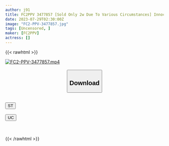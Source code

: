 ```yaml
---
author: j91
title: FC2PPV 3477857 [Sold Only 2w Due To Various Circumstances] Innocent Mini-Ri Brown J Is Trained To Onaho / Sensitivity 300% 18-Year-Old Adolescent Vaginal Cum Shot (After School Nesting Sex / 4k 95 Minutes Individual Shooting / First Shooting) [cen]
date: 2023-07-29T02:30:00Z
image: "FC2-PPV-3477857.jpg"
tags: [Uncensored, ]
maker: [FC2PPV]
actress: []
---
```



{{< rawhtml >}}

<div class="video" data-videoid="ZbQlodaZ3lcqvoo">
    <a href="javascript:;">
        <img src="https://my.j91.asia/posts/FC2-PPV-3477857/FC2-PPV-3477857.jpg" width="WIDTH" height="HEIGHT" alt="FC2-PPV-3477857.mp4" loading="lazy">
    </a>
</div>

<script type="text/javascript" src="https://j91.asia/asset/on-demand-st.js"></script>

<br>
  <link rel="stylesheet" href="https://j91.asia/asset/bs5.css">
  
  <center>
  <button class="btn btn-primary" type="button" data-bs-toggle="collapse" data-bs-target=".multi-collapse" aria-expanded="false" aria-controls="multiCollapseExample1 multiCollapseExample2"><h2>Download</h2></button></center>
</p>
<div class="row">
  <div class="col">
    <div class="collapse multi-collapse" id="multiCollapseExample1">
      <div class="card card-body">
	      	      <br>
<div class="buttons">  
<a href="https://streamtape.to/v/ZbQlodaZ3lcqvoo"><button class="btn-hover color-3"><i class="fa fa-download"></i> ST</button></a></div>
    </div>
  </div>
</div>
  <div class="col">
    <div class="collapse multi-collapse" id="multiCollapseExample2">
      <div class="card card-body">
	      <br>
<div class="buttons">
    <a href="https://userscloud.com/byq2qvrtlhzo"><button class="btn-hover color-9"><i class="fa fa-download"></i> UC</button></a></div>
<br><br>
      </div>
    </div>
  </div>
</div>

{{< /rawhtml >}}